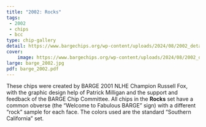 ```yaml
---
title: "2002: Rocks"
tags:
 - 2002
 - chips
 - bcc
type: chip-gallery
detail: https://www.bargechips.org/wp-content/uploads/2024/08/2002_detail.jpg
cover:
    image: https://www.bargechips.org/wp-content/uploads/2024/08/2002_detail.jpg
large: barge_2002.jpg
pdf: barge_2002.pdf
---
```


These chips were created by BARGE 2001 NLHE Champion Russell Fox, with the
graphic design help of Patrick Milligan and the support and feedback of the
BARGE Chip Committee. All chips in the&nbsp;**Rocks**&nbsp;set
have a common obverse (the &#8220;Welcome to Fabulous BARGE&#8221; sign) with a
different &#8220;rock&#8221; sample for each face. The colors used are the
standard &#8220;Southern California&#8221; set.
